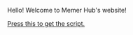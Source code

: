 Hello! Welcome to Memer Hub's website!

<head>
  
<a class="github-button" href="https://raw.githubusercontent.com/fa899/fa899.github.io/main/Script.lua" data-color-scheme="no-preference: light; light: light; dark: dark;" data-icon="octicon-play" data-size="large" aria-label="MemerHubScript">Press this to get the script.</a>
